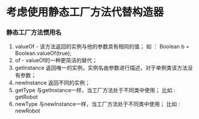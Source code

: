 # 考虑使用静态工厂方法代替构造器

### 静态工厂方法惯用名

1. valueOf - 该方法返回的实例与他的参数具有相同的值； 如 ： Boolean b = Boolean.valueOf(true);
2. of - valueOf的一种更简洁的替代；
3. getInstance 返回唯一的实例，实例名由参数进行描述，对于单例类该方法没有参数；
4. newInstance 返回不同的实例；
5. getType 与getInstance一样，当工厂方法处于不同类中使用； 比如 : getRobot 
6. newType 与newInstance一样，当工厂方法处于不同类中使用； 比如 : newRobot 